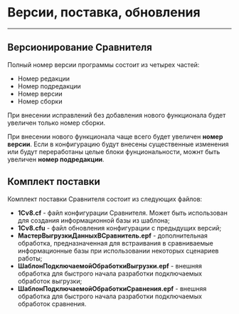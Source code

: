 # Версии, поставка, обновления
---
## Версионирование Сравнителя
Полный номер версии программы состоит из четырех частей:

- Номер редакции
- Номер подредакции
- Номер версии
- Номер сборки

При внесении исправлений без добавления нового функционала будет увеличен только номер сборки.

При внесении нового функционала чаще всего будет увеличен **номер версии**. Если в конфигурацию будут внесены существенные изменения или будут переработаны целые блоки фунциональности, можнт быть увеличен **номер подредакции**.

## Комплект поставки
Комплект поставки Сравнителя состоит из следующих файлов:

- **1Cv8.cf** - файл конфигурации Сравнителя. Может быть использован для создания информационной базы из шаблона;
- **1Cv8.cfu** - файл обновления конфигурации с предыдущих версий;
- **МастерВыгрузкиДанныхВСравнитель.epf** - дополнительная обработка, предназначенная для встраивания в сравниваемые информационные базы при использовании некоторых сценариев работы;
- **ШаблонПодключаемойОбработкиВыгрузки.epf** - внешняя обработка для быстрого начала разработки подключаемых обработок выгрузки;
- **ШаблонПодключаемойОбработкиСравнения.epf** - внешняя обработка для быстрого начала разработки подключаемых обработок сравнения.